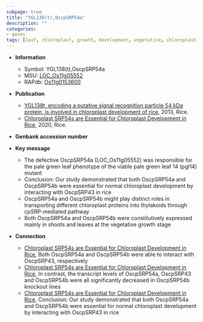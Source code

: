 ```yaml
---
subpage: true
title: "YGL138(t),OscpSRP54a"
description: ""
categories:
- genes
tags: [leaf, chloroplast, growth, development, vegetative, chloroplast development]
---
```


* **Information**  
    + Symbol: YGL138(t),OscpSRP54a  
    + MSU: [LOC_Os11g05552](http://rice.plantbiology.msu.edu/cgi-bin/ORF_infopage.cgi?orf=LOC_Os11g05552)  
    + RAPdb: [Os11g0153600](http://rapdb.dna.affrc.go.jp/viewer/gbrowse_details/irgsp1?name=Os11g0153600)  

* **Publication**  
    + [YGL138t, encoding a putative signal recognition particle 54 kDa protein, is involved in chloroplast development of rice](http://www.ncbi.nlm.nih.gov/pubmed?term=YGL138t,+encoding+a+putative+signal+recognition+particle+54+kDa+protein,+is+involved+in+chloroplast+development+of+rice%5BTitle%5D), 2013, Rice.
    + [Chloroplast SRP54s are Essential for Chloroplast Development in Rice](http://www.ncbi.nlm.nih.gov/pubmed?term=Chloroplast+SRP54s+are+Essential+for+Chloroplast+Development+in+Rice%5BTitle%5D), 2020, Rice.

* **Genbank accession number**  

* **Key message**  
    + The defective OscpSRP54a (LOC_Os11g05552) was responsible for the pale green leaf phenotype of the viable pale green leaf 14 (pgl14) mutant
    + Conclusion: Our study demonstrated that both OscpSRP54a and OscpSRP54b were essential for normal chloroplast development by interacting with OscpSRP43 in rice
    + OscpSRP54a and OscpSRP54b might play distinct roles in transporting different chloroplast proteins into thylakoids through cpSRP-mediated pathway
    + Both OscpSRP54a and OscpSRP54b were constitutively expressed mainly in shoots and leaves at the vegetative growth stage

* **Connection**  
    + [Chloroplast SRP54s are Essential for Chloroplast Development in Rice](http://www.ncbi.nlm.nih.gov/pubmed?term=Chloroplast+SRP54s+are+Essential+for+Chloroplast+Development+in+Rice%5BTitle%5D),  Both OscpSRP54a and OscpSRP54b were able to interact with OscpSRP43, respectively
    + [Chloroplast SRP54s are Essential for Chloroplast Development in Rice](http://www.ncbi.nlm.nih.gov/pubmed?term=Chloroplast+SRP54s+are+Essential+for+Chloroplast+Development+in+Rice%5BTitle%5D),  In contrast, the transcript levels of OscpSRP54a, OscpSRP43 and OscpSRP54b were all significantly decreased in OscpSRP54b knockout lines
    + [Chloroplast SRP54s are Essential for Chloroplast Development in Rice](http://www.ncbi.nlm.nih.gov/pubmed?term=Chloroplast+SRP54s+are+Essential+for+Chloroplast+Development+in+Rice%5BTitle%5D),   Conclusion: Our study demonstrated that both OscpSRP54a and OscpSRP54b were essential for normal chloroplast development by interacting with OscpSRP43 in rice



